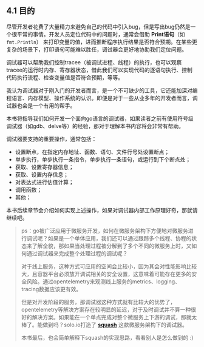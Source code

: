 ## 4.1 目的

尽管开发者花费了大量精力来避免自己的代码中引入bug，但是写出bug仍然是一个很平常的事情。开发人员定位代码中的问题时，通常会借助 **Print语句**（如`fmt.Println`） 来打印变量的值，进而推断程序执行结果是否符合预期。在某些更复杂的场景下，打印语句可能难以胜任，调试器会更好地协助我们定位问题。

调试器可以帮助我们控制tracee（被调试进程、线程）的执行，也可以观察tracee的运行时内存、寄存器状态，借此我们可以实现代码的逐语句执行、控制代码执行流程、检查变量值是否符合预期，等等。

我认为调试器对于刚入门的开发者而言，是一个不可缺少的工具，它还能加深对编程语言、内存模型、操作系统的认识。即便是对于一些从业多年的开发者而言，调试器也会是一个有用的帮手。

本书将指导我们如何开发一个面向go语言的调试器，如果读者之前有使用符号级调试器（如gdb、delve等）的经验，那对于理解本书内容将会非常有帮助。

调试器要支持的重要操作，通常包括：

- 设置断点，在指定内存地址、函数、语句、文件行号处设置断点；
- 单步执行，单步执行一条指令，单步执行一条语句，或运行到下个断点处；
- 获取、设置寄存器信息；
- 获取、设置内存信息；
- 对表达式进行估值计算；
- 调用函数；
- 其他；

本书后续章节会介绍如何实现上述操作，如果对调试器内部工作原理好奇，那就请继续吧。

> ps：go被广泛应用于微服务开发，如何在微服务架构下方便地对微服务进行调试呢？如果是一个单体应用，我们还可以通过跟踪多个线程、协程的状态来了解全貌，那如果当处理过程被分解到了多个不同的微服务上时，又如何通过调试器来完成整个处理过程的调试呢？
>
> 对于线上服务，这种方式可应用的空间会比较小，因为其会对性能影响比较大，且容器平台必须放开调试相关的安全设置，这意味着可能存在更多的安全风险。通过opentelemetry来观测线上服务的metrics、logging、tracing数据应该更有效。
>
> 但是对开发阶段的服务，那调试器这种方式就有比较大的优势了，opentelemetry等解决方案存在较明显的延迟，对于及时调试并不算一种很好的解决方案。如果能在一个单点完成对整个微服务上下游的调试，那就太棒了。能做到吗？solo.io打造了 [**squash**](https://squash.solo.io/) 这款微服务架构下的调试器。
>
> 本书最后，也会简单解释下squash的实现思路，看看别人是怎么做到的 :)

